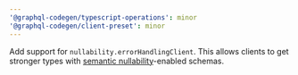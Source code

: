 ```yaml
---
'@graphql-codegen/typescript-operations': minor
'@graphql-codegen/client-preset': minor
---
```


Add support for `nullability.errorHandlingClient`. This allows clients to get stronger types with [semantic nullability](https://github.com/graphql/graphql-wg/blob/main/rfcs/SemanticNullability.md)-enabled schemas.
